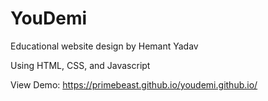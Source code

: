 # YouDemi
Educational website design by Hemant Yadav

Using HTML, CSS, and Javascript

View Demo: https://primebeast.github.io/youdemi.github.io/
